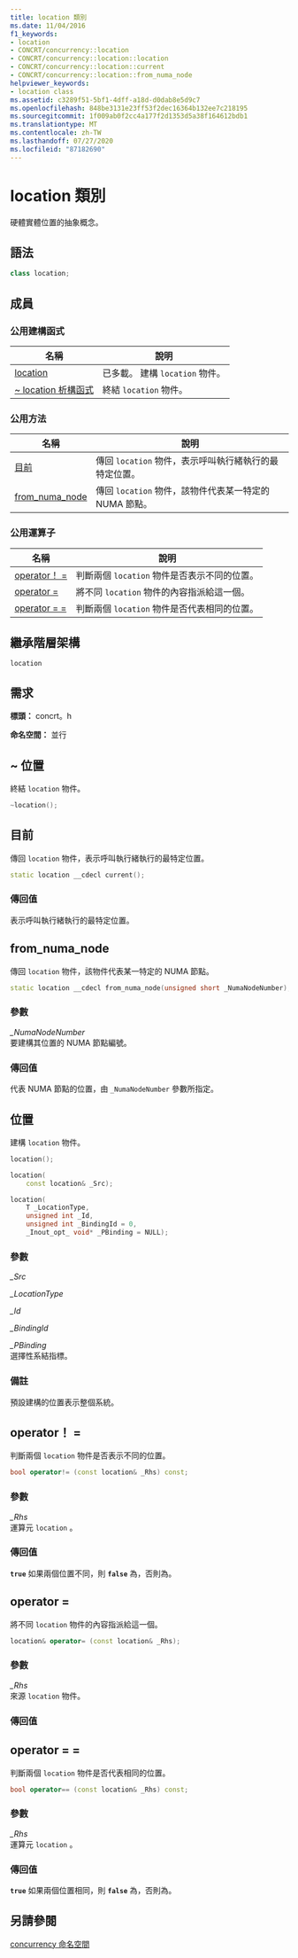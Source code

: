 ```yaml
---
title: location 類別
ms.date: 11/04/2016
f1_keywords:
- location
- CONCRT/concurrency::location
- CONCRT/concurrency::location::location
- CONCRT/concurrency::location::current
- CONCRT/concurrency::location::from_numa_node
helpviewer_keywords:
- location class
ms.assetid: c3289f51-5bf1-4dff-a18d-d0dab8e5d9c7
ms.openlocfilehash: 848be3131e23ff53f2dec16364b132ee7c218195
ms.sourcegitcommit: 1f009ab0f2cc4a177f2d1353d5a38f164612bdb1
ms.translationtype: MT
ms.contentlocale: zh-TW
ms.lasthandoff: 07/27/2020
ms.locfileid: "87182690"
---
```

# <a name="location-class"></a>location 類別

硬體實體位置的抽象概念。

## <a name="syntax"></a>語法

```cpp
class location;
```

## <a name="members"></a>成員

### <a name="public-constructors"></a>公用建構函式

|名稱|說明|
|----------|-----------------|
|[location](#ctor)|已多載。 建構 `location` 物件。|
|[~ location 析構函式](#dtor)|終結 `location` 物件。|

### <a name="public-methods"></a>公用方法

|名稱|說明|
|----------|-----------------|
|[目前](#current)|傳回 `location` 物件，表示呼叫執行緒執行的最特定位置。|
|[from_numa_node](#from_numa_node)|傳回 `location` 物件，該物件代表某一特定的 NUMA 節點。|

### <a name="public-operators"></a>公用運算子

|名稱|說明|
|----------|-----------------|
|[operator！ =](#operator_neq)|判斷兩個 `location` 物件是否表示不同的位置。|
|[operator =](#operator_eq)|將不同 `location` 物件的內容指派給這一個。|
|[operator = =](#operator_eq_eq)|判斷兩個 `location` 物件是否代表相同的位置。|

## <a name="inheritance-hierarchy"></a>繼承階層架構

`location`

## <a name="requirements"></a>需求

**標頭：** concrt。h

**命名空間：** 並行

## <a name="location"></a><a name="dtor"></a>~ 位置

終結 `location` 物件。

```cpp
~location();
```

## <a name="current"></a><a name="current"></a>目前

傳回 `location` 物件，表示呼叫執行緒執行的最特定位置。

```cpp
static location __cdecl current();
```

### <a name="return-value"></a>傳回值

表示呼叫執行緒執行的最特定位置。

## <a name="from_numa_node"></a><a name="from_numa_node"></a>from_numa_node

傳回 `location` 物件，該物件代表某一特定的 NUMA 節點。

```cpp
static location __cdecl from_numa_node(unsigned short _NumaNodeNumber);
```

### <a name="parameters"></a>參數

*_NumaNodeNumber*<br/>
要建構其位置的 NUMA 節點編號。

### <a name="return-value"></a>傳回值

代表 NUMA 節點的位置，由 `_NumaNodeNumber` 參數所指定。

## <a name="location"></a><a name="ctor"></a>位置

建構 `location` 物件。

```cpp
location();

location(
    const location& _Src);

location(
    T _LocationType,
    unsigned int _Id,
    unsigned int _BindingId = 0,
    _Inout_opt_ void* _PBinding = NULL);
```

### <a name="parameters"></a>參數

*_Src*<br/>

*_LocationType*<br/>

*_Id*<br/>

*_BindingId*<br/>

*_PBinding*<br/>
選擇性系結指標。

### <a name="remarks"></a>備註

預設建構的位置表示整個系統。

## <a name="operator"></a><a name="operator_neq"></a>operator！ =

判斷兩個 `location` 物件是否表示不同的位置。

```cpp
bool operator!= (const location& _Rhs) const;
```

### <a name="parameters"></a>參數

*_Rhs*<br/>
運算元 `location` 。

### <a name="return-value"></a>傳回值

**`true`** 如果兩個位置不同，則 **`false`** 為，否則為。

## <a name="operator"></a><a name="operator_eq"></a>operator =

將不同 `location` 物件的內容指派給這一個。

```cpp
location& operator= (const location& _Rhs);
```

### <a name="parameters"></a>參數

*_Rhs*<br/>
來源 `location` 物件。

### <a name="return-value"></a>傳回值

## <a name="operator"></a><a name="operator_eq_eq"></a>operator = =

判斷兩個 `location` 物件是否代表相同的位置。

```cpp
bool operator== (const location& _Rhs) const;
```

### <a name="parameters"></a>參數

*_Rhs*<br/>
運算元 `location` 。

### <a name="return-value"></a>傳回值

**`true`** 如果兩個位置相同，則 **`false`** 為，否則為。

## <a name="see-also"></a>另請參閱

[concurrency 命名空間](concurrency-namespace.md)
